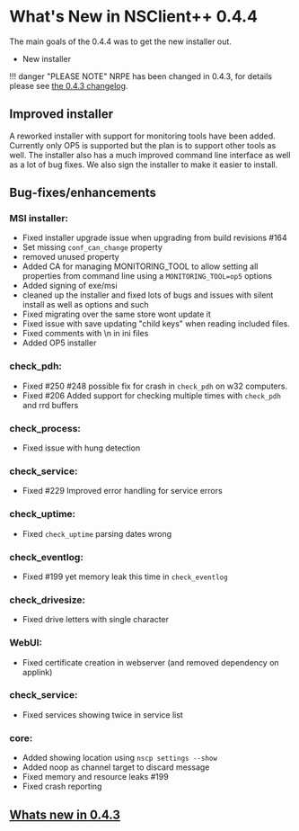 # What's New in NSClient++ 0.4.4

The main goals of the 0.4.4 was to get the new installer out.

- New installer

!!! danger "PLEASE NOTE"
    NRPE has been changed in 0.4.3, for details please see [the 0.4.3 changelog](0.4.3.md).

## Improved installer

A reworked installer with support for monitoring tools have been added. Currently only OP5 is supported but the plan is to support other tools as well.
The installer also has a much improved command line interface as well as a lot of bug fixes.
We also sign the installer to make it easier to install.

## Bug-fixes/enhancements

### MSI installer:

- Fixed installer upgrade issue when upgrading from build revisions #164
- Set missing `conf_can_change` property
- removed unused property
- Added CA for managing MONITORING_TOOL to allow setting all properties from command line using a `MONITORING_TOOL=op5` options
- Added signing of exe/msi
- cleaned up the installer and fixed lots of bugs and issues with silent install as well as options and such
- Fixed migrating over the same store wont update it
- Fixed issue with save updating "child keys" when reading included files.
- Fixed comments with \n in ini files
- Added OP5 installer

### check_pdh:

- Fixed #250 #248 possible fix for crash in `check_pdh` on w32 computers.
- Fixed #206 Added support for checking multiple times with `check_pdh` and rrd buffers

### check_process:

- Fixed issue with hung detection

### check_service:

- Fixed #229 Improved error handling for service errors

### check_uptime:

- Fixed `check_uptime` parsing dates wrong

### check_eventlog:

- Fixed #199 yet memory leak this time in `check_eventlog`

### check_drivesize:

- Fixed drive letters with single character

### WebUI:

- Fixed certificate creation in webserver (and removed dependency on applink)

### check_service:

- Fixed services showing twice in service list

### core:

- Added showing location using `nscp settings --show`
- Added noop as channel target to discard message
- Fixed memory and resource leaks #199
- Fixed crash reporting

## [Whats new in 0.4.3](0.4.3)